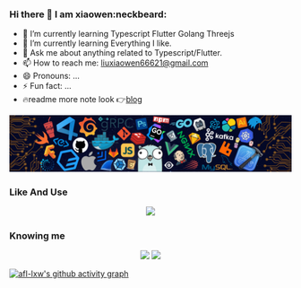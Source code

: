 ### Hi there 👋 I am xiaowen:neckbeard:
- 🌱 I’m currently learning Typescript Flutter Golang Threejs
- 🌱 I’m currently learning Everything I like.
- 💬 Ask me about anything related to Typescript/Flutter.
- 📫 How to reach me: liuxiaowen66621@gmail.com
- 😄 Pronouns: ...
- ⚡ Fun fact: ...
- :fire:readme more note look :point_right:[blog](toplus.vip)

![](./src/header_.png)

### Like And Use
  <div align="center">
    <a href="https://skillicons.dev">
      <img src="https://skillicons.dev/icons?i=go,ts,js,python,nodejs,flutter,dart,tailwind,react,vite,mysql,git,vue,linux,docker,figma,gitlab,nestjs,neovim, nuxtjs,webpack&theme=dark&perline=10" />
    </a>
  </div>
  

### Knowing me


<div align="center" >
  <img height="160px" src="https://github-readme-stats.vercel.app/api/top-langs/?username=afl-lxw&layout=compact&langs_count=8&theme=transparent&card_width=320" />
  <img height="160px" src="https://github-readme-stats.vercel.app/api?username=afl-lxw&theme=transparent&card_width=320" />
</div>

[![afl-lxw's github activity graph](https://github-readme-activity-graph.vercel.app/graph?username=afl-lxw&theme=react-dark)](https://github.com/ashutosh00710/github-readme-activity-graph)

<!--<div align="center"> <img src="https://github-readme-streak-stats.herokuapp.com/?user=afl-lxw" /> </div>-->

<!-- [![spotify-github-profile](https://spotify-github-profile.vercel.app/api/view?uid=liuxiaowen&cover_image=true&theme=default)](https://spotify-github-profile.vercel.app/api/view?uid=liuxiaowen&redirect=true)-->

<!-- You are my ![Visitor Count](https://profile-counter.glitch.me/afl-lxw/count.svg) visitor,Thank You!:kissing_heart::kissing_heart:-->
<!--
**afl-lxw/afl-lxw** is a ✨ _special_ ✨ repository because its `README.md` (this file) appears on your GitHub profile.
Here are some ideas to get you started:
-->
